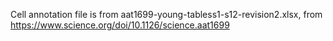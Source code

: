 Cell annotation file is from aat1699-young-tabless1-s12-revision2.xlsx, from https://www.science.org/doi/10.1126/science.aat1699